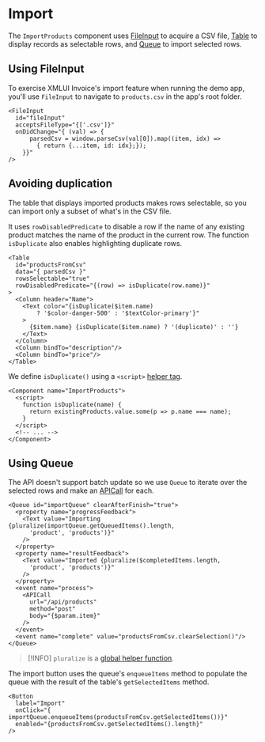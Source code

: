 # Import

The `ImportProducts` component uses [FileInput](/components/FileInput) to acquire a CSV file, [Table](/components/Table) to display records as selectable rows, and [Queue](/components/Queue) to import selected rows.

## Using FileInput

To exercise XMLUI Invoice's import feature when running the demo app, you'll use `FileInput` to navigate to `products.csv` in the app's root folder.

```xmlui
<FileInput
  id="fileInput"
  acceptsFileType="{['.csv']}"
  onDidChange="{ (val) => {
      parsedCsv = window.parseCsv(val[0]).map((item, idx) => 
        { return {...item, id: idx};});
    }}"
/>
```

## Avoiding duplication

The table that displays imported products makes rows selectable, so you can import only a subset of what's in the CSV file.

It uses `rowDisabledPredicate` to disable a row if the name of any existing product matches the name of the product in the current row. The function `isDuplicate` also enables highlighting duplicate rows.


```xmlui /isDuplicate/
<Table
  id="productsFromCsv"
  data="{ parsedCsv }"
  rowsSelectable="true"
  rowDisabledPredicate="{(row) => isDuplicate(row.name)}"
>
  <Column header="Name">
    <Text color="{isDuplicate($item.name) 
        ? '$color-danger-500' : '$textColor-primary'}"
    >
      {$item.name} {isDuplicate($item.name) ? '(duplicate)' : ''}
    </Text>
  </Column>
  <Column bindTo="description"/>
  <Column bindTo="price"/>
</Table>
```

We define `isDuplicate()` using a `<script>` [helper tag](/helper-tags).

```xmlui
<Component name="ImportProducts">
  <script>
    function isDuplicate(name) {
      return existingProducts.value.some(p => p.name === name);
    }
  </script>
  <!-- ... -->
</Component>
```

## Using Queue

The API doesn't support batch update so we use `Queue` to iterate over the selected rows and make an [APICall](/components/APICall) for each.

```xmlui /pluralize/
<Queue id="importQueue" clearAfterFinish="true">
  <property name="progressFeedback">
    <Text value="Importing {pluralize(importQueue.getQueuedItems().length, 
      'product', 'products')}"
    />
  </property>
  <property name="resultFeedback">
    <Text value="Imported {pluralize($completedItems.length, 
      'product', 'products')}"
    />
  </property>
  <event name="process">
    <APICall
      url="/api/products"
      method="post"
      body="{$param.item}"
    />
  </event>
  <event name="complete" value="productsFromCsv.clearSelection()"/>
</Queue>
```

> [!INFO]
> `pluralize` is a [global helper function](/globals#pluralize).

The import button uses the queue's `enqueueItems` method to populate the queue with the result of the table's `getSelectedItems` method.

```xmlui
<Button
  label="Import"
  onClick="{ importQueue.enqueueItems(productsFromCsv.getSelectedItems())}"
  enabled="{productsFromCsv.getSelectedItems().length}"
/>
```

